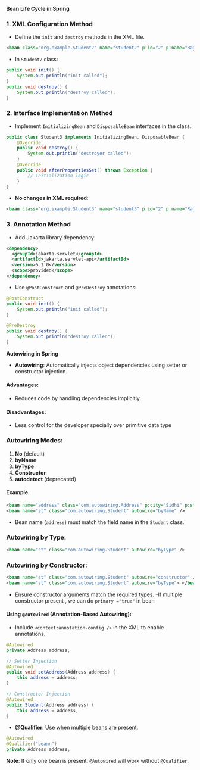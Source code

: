 **Bean Life Cycle in Spring**
 

### 1. **XML Configuration Method**

  - Define the `init` and `destroy` methods in the XML file.
```xml
<bean class="org.example.Student2" name="student2" p:id="2" p:name="Raja" init-method="init" destroy-method="destroy" />
```

  - In `Student2` class:
``` java
public void init() {
    System.out.println("init called");
}
public void destroy() {
    System.out.println("destroy called");
}
```

### 2. **Interface Implementation Method**

  - Implement `InitializingBean` and `DisposableBean` interfaces in the class.
```java
public class Student3 implements InitializingBean, DisposableBean {
    @Override
    public void destroy() {
        System.out.println("destroyer called");
    }
    @Override
    public void afterPropertiesSet() throws Exception {
        // Initialization logic
    }
}
```

  - **No changes in XML required**:
```xml
<bean class="org.example.Student3" name="student3" p:id="2" p:name="Raja" />
```

### 3. **Annotation Method**

  - Add Jakarta library dependency:
```xml
<dependency>
  <groupId>jakarta.servlet</groupId>
  <artifactId>jakarta.servlet-api</artifactId>
  <version>6.1.0</version>
  <scope>provided</scope>
</dependency>
```

  - Use `@PostConstruct` and `@PreDestroy` annotations:
```java
@PostConstruct
public void init() {
    System.out.println("init called");
}

@PreDestroy
public void destroy() {
    System.out.println("destroy called");
}
```

 
**Autowiring in Spring**
 

  - **Autowiring**: Automatically injects object dependencies using setter or constructor injection.
#### Advantages:

  - Reduces code by handling dependencies implicitly.
#### Disadvantages:

  - Less control for the developer specially over primitive data type
### Autowiring Modes:

  1. **No** (default)
  2. **byName**
  3. **byType**
  4. **Constructor**
  5. **autodetect** (deprecated)
#### Example:

```xml
<bean name="address" class="com.autowiring.Address" p:city="Sidhi" p:state="MP" />
<bean name="st" class="com.autowiring.Student" autowire="byName" />
```

  - Bean name (`address`) must match the field name in the `Student` class.
### Autowiring by Type:

```xml
<bean name="st" class="com.autowiring.Student" autowire="byType" />
```

### Autowiring by Constructor:

```xml
<bean name="st" class="com.autowiring.Student" autowire="constructor" />
<bean name="st" class="com.autowiring.Student" autowire="byType"> </bean>

```
- Ensure constructor arguments match the required types.
-If multiple constructor present , we can do `primary ="true"` in bean

#### Using `@Autowired` (Annotation-Based Autowiring):

  - Include `<context:annotation-config />` in the XML to enable annotations.
``` java
@Autowired
private Address address;

// Setter Injection
@Autowired
public void setAddress(Address address) {
    this.address = address;
}

// Constructor Injection
@Autowired
public Student(Address address) {
    this.address = address;
}
```

  - **@Qualifier**: Use when multiple beans are present:
``` java
@Autowired
@Qualifier("beann")
private Address address;
```
**Note**: If only one bean is present, `@Autowired` will work without `@Qualifier`.

